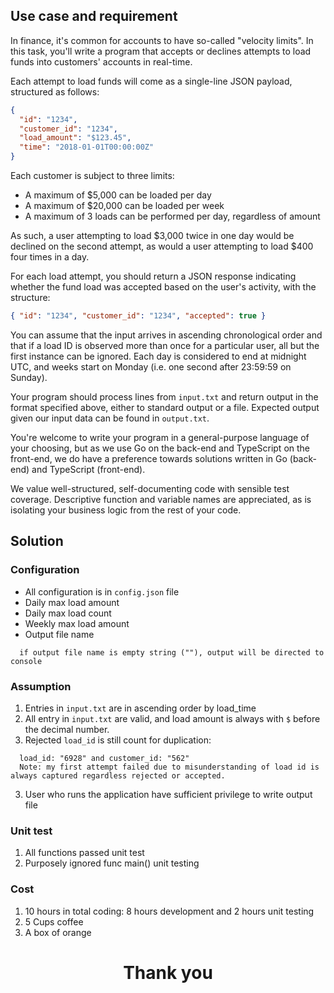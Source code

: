## Use case and requirement
In finance, it's common for accounts to have so-called "velocity limits". In this task, you'll write a program that accepts or declines attempts to load funds into customers' accounts in real-time.

Each attempt to load funds will come as a single-line JSON payload, structured as follows:

```json
{
  "id": "1234",
  "customer_id": "1234",
  "load_amount": "$123.45",
  "time": "2018-01-01T00:00:00Z"
}
```

Each customer is subject to three limits:

- A maximum of $5,000 can be loaded per day
- A maximum of $20,000 can be loaded per week
- A maximum of 3 loads can be performed per day, regardless of amount

As such, a user attempting to load $3,000 twice in one day would be declined on the second attempt, as would a user attempting to load $400 four times in a day.

For each load attempt, you should return a JSON response indicating whether the fund load was accepted based on the user's activity, with the structure:

```json
{ "id": "1234", "customer_id": "1234", "accepted": true }
```

You can assume that the input arrives in ascending chronological order and that if a load ID is observed more than once for a particular user, all but the first instance can be ignored. Each day is considered to end at midnight UTC, and weeks start on Monday (i.e. one second after 23:59:59 on Sunday).

Your program should process lines from `input.txt` and return output in the format specified above, either to standard output or a file. Expected output given our input data can be found in `output.txt`.

You're welcome to write your program in a general-purpose language of your choosing, but as we use Go on the back-end and TypeScript on the front-end, we do have a preference towards solutions written in Go (back-end) and TypeScript (front-end).

We value well-structured, self-documenting code with sensible test coverage. Descriptive function and variable names are appreciated, as is isolating your business logic from the rest of your code.
## Solution
### Configuration
- All configuration is in `config.json` file
- Daily max load amount
- Daily max load count
- Weekly max load amount
- Output file name  
```
  if output file name is empty string (""), output will be directed to console 
```
### Assumption
1. Entries in `input.txt` are in ascending order by load_time
2. All entry in `input.txt` are valid,  and load amount is always with `$` before the decimal number.
3. Rejected `load_id` is still count for duplication:
```
  load_id: "6928" and customer_id: "562"
  Note: my first attempt failed due to misunderstanding of load id is always captured regardless rejected or accepted.
``` 
3. User who runs the application have sufficient privilege to write output file

### Unit test
1. All functions passed unit test
2. Purposely ignored func main() unit testing 

### Cost
1. 10 hours in total coding: 8 hours development and 2 hours unit testing
2. 5 Cups coffee 
3. A box of orange


<center> <h1>Thank you</h1> </center>
